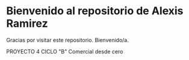 
# Bienvenido al repositorio de Alexis Ramirez

Gracias por visitar este repositorio. Bienvenido/a.

PROYECTO 4 CICLO "B"
Comercial desde cero
